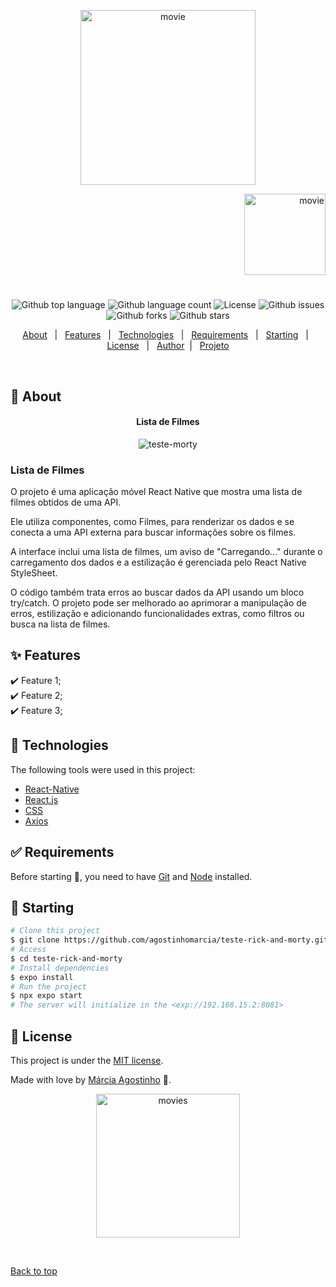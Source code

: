 <p align="center">
   <img src="https://media.giphy.com/media/ZvhtZcpWnXzoc/giphy.gif" alt="movie" width="280"/>
</p>

<p align="right">
   <img src="https://media.giphy.com/media/HSzEKkRNHUQQrmVA5V/giphy.gif" alt="movie" width="130"/>
</p>

<h1 align="center"></h1>

<p align="center">
  <img alt="Github top language" src="https://img.shields.io/github/languages/top/agostinhomarcia/teste-rick-and-morty?color=d910e0">

  <img alt="Github language count" src="https://img.shields.io/github/languages/count/agostinhomarcia/teste-rick-and-morty?color=d910e0">

  <img alt="License" src="https://img.shields.io/github/license/agostinhomarcia/teste-rick-and-morty?color=d910e0">

   <img alt="Github issues" src="https://img.shields.io/github/issues/agostinhomarcia/teste-rick-and-morty?color=d910e0" />

   <img alt="Github forks" src="https://img.shields.io/github/forks/agostinhomarcia/teste-rick-and-morty?color=d910e0" />

   <img alt="Github stars" src="https://img.shields.io/github/stars/agostinhomarcia/teste-rick-and-morty?color=d910e0" /> 
</p>

<p align="center">
  <a href="#dart-about">About</a> &#xa0; | &#xa0; 
  <a href="#sparkles-features">Features</a> &#xa0; | &#xa0;
  <a href="#rocket-technologies">Technologies</a> &#xa0; | &#xa0;
  <a href="#white_check_mark-requirements">Requirements</a> &#xa0; | &#xa0;
  <a href="#checkered_flag-starting">Starting</a> &#xa0; | &#xa0;
  <a href="#memo-license">License</a> &#xa0; | &#xa0;
  <a href="https://github.com/agostinhomarcia" target="_blank">Author</a>&#xa0; | &#xa0
  <a href="#" target="_blank" rel="noopener noreferrer">Projeto</a>
</p>

<br>

## :dart: About

<h4 align="center">Lista de Filmes </h4>

<p align="center">
  <img src="assets/movies.gif" alt="teste-morty" />
  
</p>

<p align="left">

### Lista de Filmes

O projeto é uma aplicação móvel React Native que mostra uma lista de filmes obtidos de uma API.

Ele utiliza componentes, como Filmes, para renderizar os dados e se conecta a uma API externa para buscar informações sobre os filmes.

A interface inclui uma lista de filmes, um aviso de "Carregando..." durante o carregamento dos dados e a estilização é gerenciada pelo React Native StyleSheet.

O código também trata erros ao buscar dados da API usando um bloco try/catch. O projeto pode ser melhorado ao aprimorar a manipulação de erros, estilização e adicionando funcionalidades extras, como filtros ou busca na lista de filmes.

</p>

## :sparkles: Features

:heavy_check_mark: Feature 1;\
:heavy_check_mark: Feature 2;\
:heavy_check_mark: Feature 3;

## :rocket: Technologies

The following tools were used in this project:

- [React-Native](https://reactnative.dev/docs/getting-started)
- [React.js](https://legacy.reactjs.org/)
- [CSS](https://developer.mozilla.org/pt-BR/docs/Web/CSS)
- [Axios](https://axios-http.com/docs/intro)

## :white_check_mark: Requirements

Before starting :checkered_flag:, you need to have [Git](https://git-scm.com) and [Node](https://nodejs.org/en/) installed.

## :checkered_flag: Starting

```bash
# Clone this project
$ git clone https://github.com/agostinhomarcia/teste-rick-and-morty.git
# Access
$ cd teste-rick-and-morty
# Install dependencies
$ expo install
# Run the project
$ npx expo start
# The server will initialize in the <exp://192.168.15.2:8081>
```

## :memo: License

This project is under the [MIT license](./License).

Made with love by [Márcia Agostinho](https://github.com/agostinhomarcia) 🚀.

<p align="center">
   <img src="https://media.giphy.com/media/XZwgeKM4SCdxQFg5JX/giphy.gif" alt="movies" width="230"/>
</p>

&#xa0;

<a href="#top">Back to top </a>

